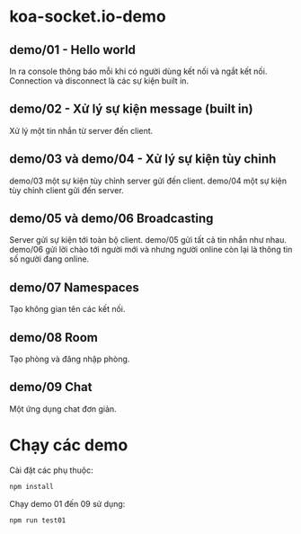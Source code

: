 # koa-socket.io-demo

## demo/01 - Hello world
In ra console thông báo mỗi khi có người dùng kết nối và ngắt kết nối. Connection và disconnect là các sự kiện built in.

## demo/02 - Xử lý sự kiện message (built in)
Xử lý một tin nhắn từ server đến client.

## demo/03 và demo/04 - Xử lý sự kiện tùy chỉnh
demo/03 một sự kiện tùy chỉnh server gửi đến client.
demo/04 một sự kiện tùy chỉnh client gửi đến server.

## demo/05 và demo/06 Broadcasting
Server gửi sự kiện tới toàn bộ client.
demo/05 gửi tất cả tin nhắn như nhau. demo/06 gửi lời chào tới người mới và nhưng người online còn lại là thông tin số người đang online.

## demo/07 Namespaces
Tạo không gian tên các kết nối.

## demo/08 Room
Tạo phòng và đăng nhập phòng.

## demo/09 Chat
Một ứng dụng chat đơn giản.

# Chạy các demo

Cài đặt các phụ thuộc:

```sh
npm install
```
Chạy demo 01 đến 09 sử dụng:
```sh
npm run test01
```

